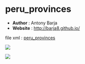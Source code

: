 # peru_provinces

* **Author** : Antony Barja 
* **Website** : http://barja8.github.io/

file xml : [peru_provinces](Peru_provinces.xml)
<br/>

![](https://github.com/barja8/Friends/blob/master/QGIS/Img/peru_provinces.png?raw=true)

![](https://github.com/barja8/Friends/blob/master/QGIS/Img/peru_provinces2.png?raw=true)
